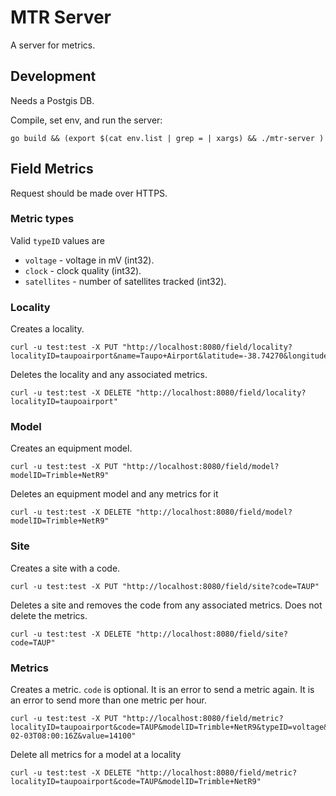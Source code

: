# MTR Server

A server for metrics.

## Development

Needs a Postgis DB.

Compile, set env, and run the server:

```
go build && (export $(cat env.list | grep = | xargs) && ./mtr-server )
```

## Field Metrics

Request should be made over HTTPS.

### Metric types

Valid `typeID` values are 

* `voltage` - voltage in mV (int32).
* `clock` - clock quality (int32).
* `satellites` - number of satellites tracked (int32).


### Locality 

Creates a locality.

```
curl -u test:test -X PUT "http://localhost:8080/field/locality?localityID=taupoairport&name=Taupo+Airport&latitude=-38.74270&longitude=176.08100"
```

Deletes the locality and any associated metrics.

```
curl -u test:test -X DELETE "http://localhost:8080/field/locality?localityID=taupoairport"
```

### Model

Creates an equipment model.

```
curl -u test:test -X PUT "http://localhost:8080/field/model?modelID=Trimble+NetR9"
```

Deletes an equipment model and any metrics for it

```
curl -u test:test -X DELETE "http://localhost:8080/field/model?modelID=Trimble+NetR9"
```

### Site

Creates a site with a code. 

```
curl -u test:test -X PUT "http://localhost:8080/field/site?code=TAUP"
```

Deletes a site and removes the code from any associated metrics.  Does not delete the metrics.

```
curl -u test:test -X DELETE "http://localhost:8080/field/site?code=TAUP"
```

### Metrics

Creates a metric.  `code` is optional.  It is an error to send a metric again.  It is an error to send more than one metric per hour.

```
curl -u test:test -X PUT "http://localhost:8080/field/metric?localityID=taupoairport&code=TAUP&modelID=Trimble+NetR9&typeID=voltage&time=2016-02-03T08:00:16Z&value=14100"
```

Delete all metrics for a model at a locality

```
curl -u test:test -X DELETE "http://localhost:8080/field/metric?localityID=taupoairport&code=TAUP&modelID=Trimble+NetR9"
```
